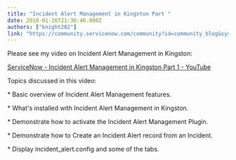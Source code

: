 ```yaml
---
title: "Incident Alert Management in Kingston Part "
date: 2018-01-26T21:36:46.000Z
authors: ["knight202"]
link: "https://community.servicenow.com/community?id=community_blog&sys_id=e3ed222ddbd0dbc01dcaf3231f96193c"
---
```

<p>Please see my video on Incident Alert Management in Kingston:</p><p></p><p><a href="https://youtu.be/OrBhp2Uegl8" title="https://youtu.be/OrBhp2Uegl8">ServiceNow - Incident Alert Management in Kingston Part 1 - YouTube</a> </p><p></p><p>Topics discussed in this video:</p><p>* Basic overview of Incident Alert Management features.</p><p>* What's installed with Incident Alert Management in Kingston.</p><p>* Demonstrate how to activate the Incident Alert Management Plugin.</p><p>* Demonstrate how to Create an Incident Alert record from an Incident.</p><p>* Display incident_alert.config and some of the tabs.</p>